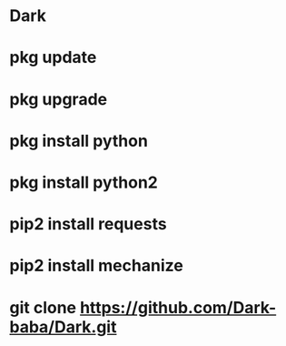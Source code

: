 # Dark
# pkg update 
# pkg upgrade 
# pkg install python 
# pkg install python2
# pip2 install requests 
# pip2 install mechanize 
# git clone https://github.com/Dark-baba/Dark.git
